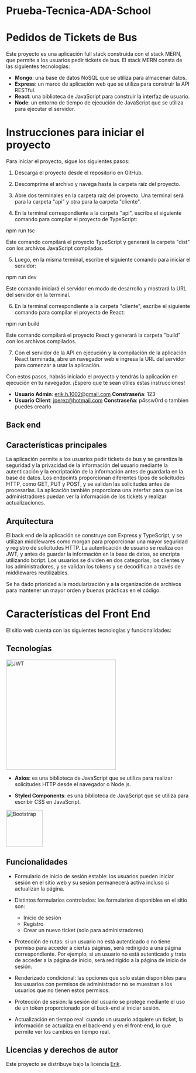 # Prueba-Tecnica-ADA-School

# Pedidos de Tickets de Bus


Este proyecto es una aplicación full stack construida con el stack MERN, que permite a los usuarios pedir tickets de bus. El stack MERN consta de las siguientes tecnologías:

- **Mongo**: una base de datos NoSQL que se utiliza para almacenar datos.
- **Express**: un marco de aplicación web que se utiliza para construir la API RESTful.
- **React**: una biblioteca de JavaScript para construir la interfaz de usuario.
- **Node**: un entorno de tiempo de ejecución de JavaScript que se utiliza para ejecutar el servidor.

# Instrucciones para iniciar el proyecto

Para iniciar el proyecto, sigue los siguientes pasos:

1. Descarga el proyecto desde el repositorio en GitHub.

2. Descomprime el archivo y navega hasta la carpeta raíz del proyecto.

3. Abre dos terminales en la carpeta raíz del proyecto. Una terminal será para la carpeta "api" y otra para la carpeta "cliente".

4. En la terminal correspondiente a la carpeta "api", escribe el siguiente comando para compilar el proyecto de TypeScript:

npm run tsc


Este comando compilará el proyecto TypeScript y generará la carpeta "dist" con los archivos JavaScript compilados.

5. Luego, en la misma terminal, escribe el siguiente comando para iniciar el servidor:

npm run dev

Este comando iniciará el servidor en modo de desarrollo y mostrará la URL del servidor en la terminal.

6. En la terminal correspondiente a la carpeta "cliente", escribe el siguiente comando para compilar el proyecto de React:

npm run build

Este comando compilará el proyecto React y generará la carpeta "build" con los archivos compilados.

7. Con el servidor de la API en ejecución y la compilación de la aplicación React terminada, abre un navegador web e ingresa la URL del servidor para comenzar a usar la aplicación.

Con estos pasos, habrás iniciado el proyecto y tendrás la aplicación en ejecución en tu navegador. ¡Espero que te sean útiles estas instrucciones!

- **Usuario Admin**: erik.h.1002@gmail.com **Constraseña**: 123 
- **Usuario Client**: jperez@hotmail.com **Constraseña**: p4ssw0rd  o tambien puedes crearlo

## Back end


## Características principales
La aplicación permite a los usuarios pedir tickets de bus y se garantiza la seguridad y la privacidad de la información del usuario mediante la autenticación y la encriptación de la información antes de guardarla en la base de datos. Los endpoints proporcionan diferentes tipos de solicitudes HTTP, como GET, PUT y POST, y se validan las solicitudes antes de procesarlas. La aplicación también proporciona una interfaz para que los administradores puedan ver la información de los tickets y realizar actualizaciones.

## Arquitectura
El back end de la aplicación se construye con Express y TypeScript, y se utilizan middlewares como morgan para proporcionar una mayor seguridad y registro de solicitudes HTTP. La autenticación de usuario se realiza con JWT, y antes de guardar la información en la base de datos, se encripta utilizando bcript. Los usuarios se dividen en dos categorías, los clientes y los administradores, y se validan los tokens y se decodifican a través de middlewares reutilizables.

Se ha dado prioridad a la modularización y a la organización de archivos para mantener un mayor orden y buenas prácticas en el código.


# Características del Front End

El sitio web cuenta con las siguientes tecnologías y funcionalidades:

## Tecnologías

<img src="https://th.bing.com/th/id/R.6ef06b708d575bf5f88911ade2e6882c?rik=dx0Jue55sM3GXQ&pid=ImgRaw&r=0" alt="JWT" width="300px">

- **Axios**: es una biblioteca de JavaScript que se utiliza para realizar solicitudes HTTP desde el navegador o Node.js.

- **Styled Components**: es una biblioteca de JavaScript que se utiliza para escribir CSS en JavaScript.

<img src="https://seeklogo.com/images/B/bootstrap-5-logo-85A1F11F4F-seeklogo.com.png" alt="Bootstrap" width="100px">

## Funcionalidades

- Formulario de inicio de sesión estable: los usuarios pueden iniciar sesión en el sitio web y su sesión permanecerá activa incluso si actualizan la página.

- Distintos formularios controlados: los formularios disponibles en el sitio son:
    - Inicio de sesión
    - Registro
    - Crear un nuevo ticket (solo para administradores)

- Protección de rutas: si un usuario no está autenticado o no tiene permiso para acceder a ciertas páginas, será redirigido a una página correspondiente. Por ejemplo, si un usuario no está autenticado y trata de acceder a la página de inicio, será redirigido a la página de inicio de sesión.

- Renderizado condicional: las opciones que solo están disponibles para los usuarios con permisos de administrador no se muestran a los usuarios que no tienen estos permisos.

- Protección de sesión: la sesión del usuario se protege mediante el uso de un token proporcionado por el back-end al iniciar sesión.

- Actualización en tiempo real: cuando un usuario adquiere un ticket, la información se actualiza en el back-end y en el front-end, lo que permite ver los cambios en tiempo real.

## Licencias y derechos de autor
Este proyecto se distribuye bajo la licencia [Erik](https://github.com/ErikCasas).
